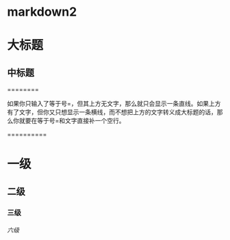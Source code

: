 # markdown2

大标题
=====

中标题
-----

========

如果你只输入了等于号=，但其上方无文字，那么就只会显示一条直线。如果上方有了文字，但你又只想显示一条横线，而不想把上方的文字转义成大标题的话，那么你就要在等于号=和文字直接补一个空行。

==========


# 一级
## 二级
### 三级
###### 六级
